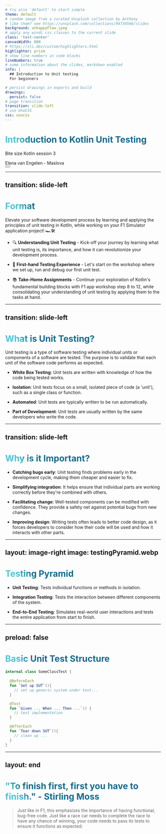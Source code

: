 ```yaml
---
# try also 'default' to start simple
theme: default
# random image from a curated Unsplash collection by Anthony
# like them? see https://unsplash.com/collections/94734566/slidev
background: unhappyFlow.jpeg
# apply any windi css classes to the current slide
class: 'text-center'
canvasWidth: 800
# https://sli.dev/custom/highlighters.html
highlighter: prism
# show line numbers in code blocks
lineNumbers: true
# some information about the slides, markdown enabled
info: |
  ## Introduction to Unit testing
  For beginners

# persist drawings in exports and build
drawings:
  persist: false
# page transition
transition: slide-left
# use UnoCSS
css: unocss
---
```


# Introduction to Kotlin Unit Testing 

Bite size Kotlin session 3

<div class="pt-12">
    Elena van Engelen - Maslova
</div>

<div class="abs-br m-6 flex gap-2">
  <button @click="$slidev.nav.openInEditor()" title="Open in Editor" class="text-xl slidev-icon-btn opacity-50 !border-none !hover:text-white">
    <carbon:edit />
  </button>
  <a href="https://github.com/elenavanengelenmaslova/kotlin-unit-testing-presentation" target="_blank" alt="GitHub"
    class="text-xl slidev-icon-btn opacity-50 !border-none !hover:text-white">
    <carbon-logo-github />
  </a>
</div>

<!--
The last comment block of each slide will be treated as slide notes. It will be visible and editable in Presenter Mode along with the slide. [Read more in the docs](https://sli.dev/guide/syntax.html#notes)
-->

---
transition: slide-left
---

# Format

Elevate your software development process by learning and applying the principles of unit testing in Kotlin, while working on your F1 Simulator application project! 🏎️️🛠️


<v-clicks>

- 🔍 **Understanding Unit Testing** - Kick-off your journey by learning what unit testing is, its importance, and how it can revolutionize your development process.

- 🧪 **First-hand Testing Experience** - Let's start on the workshop where we set up, run and debug our first unit test.

- 📚 **Take-Home Assignments** -  Continue your exploration of Kotlin's fundamental building blocks with F1 app workshop step 8 to 12, while consolidating your understanding of unit testing by applying them to the tasks at hand.

</v-clicks>

<style>
h1 {
  background-color: #2B90B6;
  background-image: linear-gradient(45deg, #4EC5D4 10%, #146b8c 20%);
  background-size: 100%;
  -webkit-background-clip: text;
  -moz-background-clip: text;
  -webkit-text-fill-color: transparent;
  -moz-text-fill-color: transparent;
}
</style>

<!--
Here is another comment.
-->

---
transition: slide-left
---

# What is Unit Testing?

Unit testing is a type of software testing where individual units or components of a software are tested. The purpose is to validate that each unit of the software code performs as expected.

<v-clicks>

* **White Box Testing**: Unit tests are written with knowledge of how the code being tested works. 

* **Isolation**: Unit tests focus on a small, isolated piece of code (a 'unit'), such as a single class or function. 

* **Automated**: Unit tests are typically written to be run automatically. 

* **Part of Development**: Unit tests are usually written by the same developers who write the code. 

</v-clicks>

---
transition: slide-left
---

# Why is it Important?

<v-clicks>

 * **Catching bugs early**: Unit testing finds problems early in the development cycle, making them cheaper and easier to fix.

 * **Simplifying integration**: It helps ensure that individual parts are working correctly before they're combined with others.

 * **Facilitating change**: Well-tested components can be modified with confidence. They provide a safety net against potential bugs from new changes.
 
 * **Improving design**: Writing tests often leads to better code design, as it forces developers to consider how their code will be used and how it interacts with other parts.

</v-clicks>

---
layout: image-right
image: testingPyramid.webp
---

# Testing Pyramid

<v-clicks>

* **Unit Testing**: Tests individual functions or methods in isolation.

* **Integration Testing**: Tests the interaction between different components of the system.

* **End-to-End Testing**: Simulates real-world user interactions and tests the entire application from start to finish.

</v-clicks>


---
preload: false
---

# Basic Unit Test Structure

```kotlin {all|3-6|8-11|13-16|all}
internal class SomeClassTest {
  
  @BeforeEach
  fun `Set up SUT`(){
    // set up generic system under test...
  }

  @Test
  fun `Given ... When ... Then ...`() {
    // test implementation
  }

  @AfterEach
  fun `Tear down SUT`(){
    // clean up ...
  }
}
```

---
layout: end
---

# "To finish first, first you have to finish." - Stirling Moss
> Just like in F1, this emphasizes the importance of having functional,
> bug-free code. Just like a race car needs to complete the race to 
> have any chance of winning, your code needs to pass its tests to 
> ensure it functions as expected.